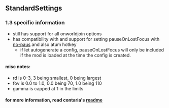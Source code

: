 ## StandardSettings

### 1.3 specific information

- still has support for all onworldjoin options
- has compatibility with and support for setting pauseOnLostFocus with [no-paus](https://github.com/tildejustin/no-paus) and also atum hotkey
  - if let autogenerate a config, pauseOnLostFocus will only be included if the mod is loaded at the time the config is created.

#### misc notes:

- rd is 0-3, 3 being smallest, 0 being largest
- fov is 0.0 to 1.0, 0.0 being 70, 1.0 being 110
- gamma is capped at 1 in the limits

#### **for more information, read contaria's [readme](https://github.com/KingContaria/StandardSettings)**
